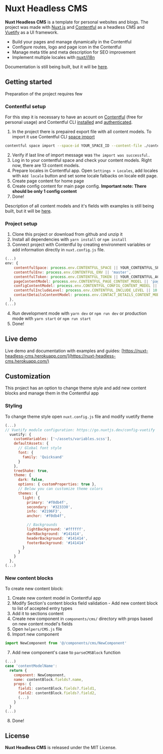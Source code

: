 # Nuxt Headless CMS

**Nuxt Headless CMS** is a template for personal websites and blogs. 
The project was made with [Nuxt.js](https://nuxtjs.org/) and [Contentful](https://www.contentful.com/) as a headless CMS and [Vuetify](https://vuetifyjs.com/) as a UI framework.

- Build your pages and manage dynamically in the Contentful
- Configure routes, logo and page icon in the Contentful
- Manage meta title and meta description for SEO improvement
- Implement multiple locales with [nuxt/i18n](https://i18n.nuxtjs.org/)

Documentation is still being built, but it will be [here](https://nuxt-headless-cms.herokuapp.com/).

## Getting started

Preparation of the project requires few 

### Contentful setup

For this step it is necessary to have an acount on [Contentful](https://www.contentful.com/) (free for personal usage) and Contentful CLI [installed](https://www.contentful.com/developers/docs/tutorials/cli/installation/) and [authenticated](https://www.contentful.com/developers/docs/tutorials/cli/authentication/).

1. In the project there is prepaired export file with all content models. To import it use Contentful CLI [space import](https://www.contentful.com/developers/docs/tutorials/cli/import-and-export/) 
```bash
contentful space import --space-id YOUR_SPACE_ID --content-file ./contentful-export.json --content-model-only --skip-locales
```
2. Verify if last line of import message was ```The import was successful.```
3. Log in to your contentful space and check your content models. Right now, there are 13 content models.
4. Prepare locales in Contentful app. Open ```Settings > Locales```, add locales with ```Add locale``` button and set some locale falbacks on locale edit page.
5. Create page content for home page
6. Create config content for main page config. **Important note: There should be only 1 config content**
7. Done!

Description of all content models and it's fields with examples is still being built, but it will be [here](https://nuxt-headless-cms.herokuapp.com/).

### Project setup

1. Clone this project or download from github and unzip it
2. Install all dependencies with ```yarn install``` or ```npm install```
3. Connect project with Contentful by creating environment variables or add information directly in ```nuxt.config.js``` file.
```js
(...)
env: {
    contentfulSpace: process.env.CONTENTFUL_SPACE || YOUR_CONTENTFUL_SPACE_ID,
    contentfulEnv: process.env.CONTENTFUL_ENV || 'master',
    contentfulToken: process.env.CONTENTFUL_TOKEN || YOUR_CONTENTFUL_ACCESS_TOKEN,
    pageContentModel: process.env.CONTENTFUL_PAGE_CONTENT_MODEL || 'page',
    configContentModel: process.env.CONTENTFUL_CONFIG_CONTENT_MODEL || 'config',
    contentfulIncludeLevel: process.env.CONTENTFUL_INCLUDE_LEVEL || 10,
    contactDetailsContentModel: process.env.CONTACT_DETAILS_CONTENT_MODEL || 'contactDetails'
  },
(...)
```
4. Run development mode with ```yarn dev``` or ```npm run dev``` or production mode with ```yarn start``` or ```npm run start```
5. Done!

## Live demo

Live demo and documentation with examples and guides: [https://nuxt-headless-cms.herokuapp.com/](https://nuxt-headless-cms.herokuapp.com/)

## Customization

This project has an option to change theme style and add new content blocks and manage them in the Contentful app 

### Styling

To change theme style open ```nuxt.config.js``` file and modify vuetify theme
```js
(...)
// Vuetify module configuration: https://go.nuxtjs.dev/config-vuetify
  vuetify: {
    customVariables: ['~/assets/variables.scss'],
    defaultAssets: {
      // Global font style
      font: {
        family: 'Quicksand'
      }
    },
    treeShake: true,
    theme: {
      dark: false,
      options: { customProperties: true },
      // Below you can customize theme colors
      themes: {
        light: {
          primary: '#f0db4f',
          secondary: '#323330',
          info: '#2196F3',
          anchor: '#f0db4f',

          // Backgrounds
          lightBackground: '#ffffff',
          darkBackground: '#141414',
          headerBackground: '#141414',
          footerBackground: '#141414'
        }
      }
    }
  },
(...)
```

### New content blocks

To create new content block:
1. Create new content model in Contentful app
2. Modify Section's content blocks field validation - Add new content block to list of accepted entry types
3. Add it to sections content
4. Create new component in ```components/cms/``` directory with props based on new content model's fields
5. Open ```helpers/CMS.js``` file
6. Import new component
```js
import NewComponent from '@/components/cms/NewComponent'
```
7. Add new component's case to ```parseCMSBlock``` function
```js
(...)
case 'contentModelName':
  return {
    component: NewComponent,
    name: contentBlock.fields?.name,
    props: {
      field1: contentBlock.fields?.field1,
      field2: contentBlock.fields?.field2,
      (...)
    }
  }
(...)
```
8. Done!

## License

**Nuxt Headless CMS** is released under the MIT License.